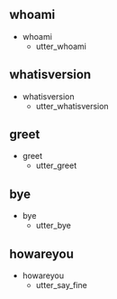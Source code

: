## whoami
* whoami
  - utter_whoami

## whatisversion
* whatisversion
  - utter_whatisversion

## greet
* greet
  - utter_greet

## bye
* bye
  - utter_bye

## howareyou
* howareyou
  - utter_say_fine
